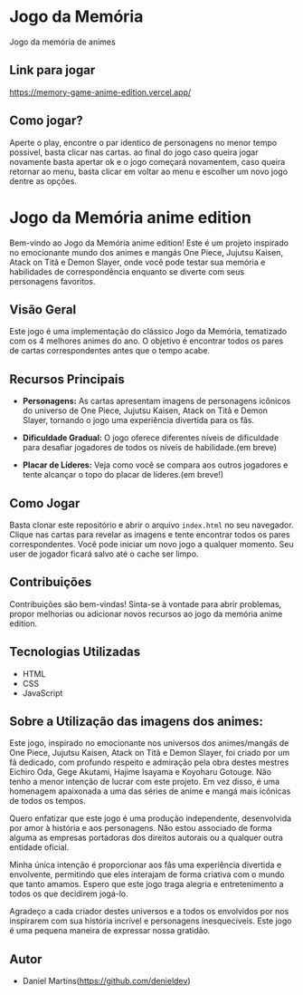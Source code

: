# Jogo da Memória
Jogo da memória de animes

## Link para jogar
https://memory-game-anime-edition.vercel.app/

## Como jogar?
Aperte o play, encontre o par identico de personagens no menor tempo possivel, basta clicar nas cartas.
ao final do jogo caso queira jogar novamente basta apertar ok e o jogo começará novamentem, caso queira retornar ao menu, basta clicar em voltar ao menu e escolher um novo jogo dentre as opções.

# Jogo da Memória anime edition

Bem-vindo ao Jogo da Memória anime edition! Este é um projeto inspirado no emocionante mundo dos animes e mangás One Piece, Jujutsu Kaisen, Atack on Titã e Demon Slayer, onde você pode testar sua memória e habilidades de correspondência enquanto se diverte com seus personagens favoritos.

## Visão Geral

Este jogo é uma implementação do clássico Jogo da Memória, tematizado com os 4 melhores animes do ano. O objetivo é encontrar todos os pares de cartas correspondentes antes que o tempo acabe.

## Recursos Principais

- **Personagens:** As cartas apresentam imagens de personagens icônicos do universo de One Piece, Jujutsu Kaisen, Atack on Titã e Demon Slayer, tornando o jogo uma experiência divertida para os fãs.

- **Dificuldade Gradual:** O jogo oferece diferentes níveis de dificuldade para desafiar jogadores de todos os níveis de habilidade.(em breve)

- **Placar de Líderes:** Veja como você se compara aos outros jogadores e tente alcançar o topo do placar de líderes.(em breve!)

## Como Jogar

Basta clonar este repositório e abrir o arquivo `index.html` no seu navegador. Clique nas cartas para revelar as imagens e tente encontrar todos os pares correspondentes. Você pode iniciar um novo jogo a qualquer momento.
Seu user de jogador ficará salvo até o cache ser limpo.

## Contribuições

Contribuições são bem-vindas! Sinta-se à vontade para abrir problemas, propor melhorias ou adicionar novos recursos ao jogo da memória anime edition.

## Tecnologias Utilizadas

- HTML
- CSS
- JavaScript

## Sobre a Utilização das imagens dos animes:
Este jogo, inspirado no emocionante nos universos dos animes/mangás de One Piece, Jujutsu Kaisen, Atack on Titã e Demon Slayer, foi criado por um fã dedicado, com profundo respeito e admiração pela obra destes mestres Eichiro Oda, Gege Akutami, Hajime Isayama e Koyoharu Gotouge. Não tenho a menor intenção de lucrar com este projeto. Em vez disso, é uma homenagem apaixonada a uma das séries de anime e mangá mais icônicas de todos os tempos.

Quero enfatizar que este jogo é uma produção independente, desenvolvida por amor à história e aos personagens. Não estou associado de forma alguma as empresas portadoras dos direitos autorais ou a qualquer outra entidade oficial.

Minha única intenção é proporcionar aos fãs uma experiência divertida e envolvente, permitindo que eles interajam de forma criativa com o mundo que tanto amamos. Espero que este jogo traga alegria e entretenimento a todos os que decidirem jogá-lo.

Agradeço a cada criador destes universos e a todos os envolvidos por nos inspirarem com sua história incrível e personagens inesquecíveis. Este jogo é uma pequena maneira de expressar nossa gratidão.

## Autor
- Daniel Martins(https://github.com/denieldev)

